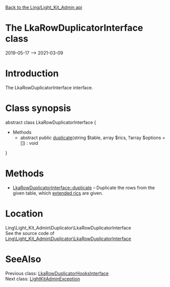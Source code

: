 [Back to the Ling/Light_Kit_Admin api](https://github.com/lingtalfi/Light_Kit_Admin/blob/master/doc/api/Ling/Light_Kit_Admin.md)



The LkaRowDuplicatorInterface class
================
2019-05-17 --> 2021-03-09






Introduction
============

The LkaRowDuplicatorInterface interface.



Class synopsis
==============


abstract class <span class="pl-k">LkaRowDuplicatorInterface</span>  {

- Methods
    - abstract public [duplicate](https://github.com/lingtalfi/Light_Kit_Admin/blob/master/doc/api/Ling/Light_Kit_Admin/Duplicator/LkaRowDuplicatorInterface/duplicate.md)(string $table, array $rics, ?array $options = []) : void

}






Methods
==============

- [LkaRowDuplicatorInterface::duplicate](https://github.com/lingtalfi/Light_Kit_Admin/blob/master/doc/api/Ling/Light_Kit_Admin/Duplicator/LkaRowDuplicatorInterface/duplicate.md) &ndash; Duplicate the rows from the given table, which [extended rics](https://github.com/lingtalfi/NotationFan/blob/master/ric.md#the-extended-ric) are given.





Location
=============
Ling\Light_Kit_Admin\Duplicator\LkaRowDuplicatorInterface<br>
See the source code of [Ling\Light_Kit_Admin\Duplicator\LkaRowDuplicatorInterface](https://github.com/lingtalfi/Light_Kit_Admin/blob/master/Duplicator/LkaRowDuplicatorInterface.php)



SeeAlso
==============
Previous class: [LkaRowDuplicatorHooksInterface](https://github.com/lingtalfi/Light_Kit_Admin/blob/master/doc/api/Ling/Light_Kit_Admin/Duplicator/LkaRowDuplicatorHooksInterface.md)<br>Next class: [LightKitAdminException](https://github.com/lingtalfi/Light_Kit_Admin/blob/master/doc/api/Ling/Light_Kit_Admin/Exception/LightKitAdminException.md)<br>
